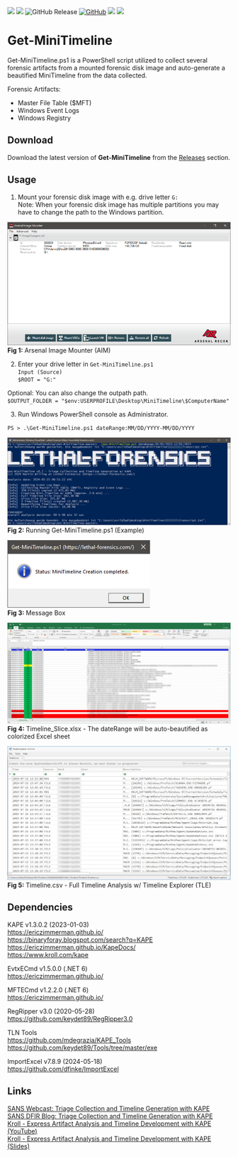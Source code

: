 <img src="https://img.shields.io/badge/Language-Powershell-blue"> <img src="https://img.shields.io/badge/Maintenance%20Level-Actively%20Developed-brightgreen"> ![GitHub Release](https://img.shields.io/github/v/release/evild3ad/Get-MiniTimeline?label=Release) [![GitHub](https://img.shields.io/github/license/evild3ad/Get-MiniTimeline?style=flat&label=License)](LICENSE) <a href="https://www.linkedin.com/in/martin-willing-86343565/"><img src="https://img.shields.io/badge/LinkedIn-evild3ad-0077B5.svg?logo=LinkedIn"></a> <a href="https://twitter.com/Evild3ad79"><img src="https://img.shields.io/twitter/follow/Evild3ad79?style=social"></a>

# Get-MiniTimeline
Get-MiniTimeline.ps1 is a PowerShell script utilized to collect several forensic artifacts from a mounted forensic disk image and auto-generate a beautified MiniTimeline from the data collected.

Forensic Artifacts:  
* Master File Table ($MFT)  
* Windows Event Logs  
* Windows Registry  

## Download
Download the latest version of **Get-MiniTimeline** from the [Releases](https://github.com/evild3ad/Get-MiniTimeline/releases) section.

## Usage
1. Mount your forensic disk image with e.g. drive letter `G:`  
Note: When your forensic disk image has multiple partitions you may have to change the path to the Windows partition.   

![Arsenal Image Mounter](https://github.com/evild3ad/Get-MiniTimeline/blob/9ea8d83e20d685dd14ebe3b6f646f0980579c223/Screenshots/01.png)
**Fig 1:** Arsenal Image Mounter (AIM) 

2. Enter your drive letter in `Get-MiniTimeline.ps1`  
`Input (Source)`  
`$ROOT = "G:"`   

Optional: You can also change the outpath path.  
`$OUTPUT_FOLDER = "$env:USERPROFILE\Desktop\MiniTimeline\$ComputerName"`

3. Run Windows PowerShell console as Administrator.  

```
PS > .\Get-MiniTimeline.ps1 dateRange:MM/DD/YYYY-MM/DD/YYYY  
```

![PowerShell](https://github.com/evild3ad/Get-MiniTimeline/blob/9ea8d83e20d685dd14ebe3b6f646f0980579c223/Screenshots/02.png)  
**Fig 2:** Running Get-MiniTimeline.ps1 (Example)  

![MessageBox](https://github.com/evild3ad/Get-MiniTimeline/blob/9ea8d83e20d685dd14ebe3b6f646f0980579c223/Screenshots/03.png)  
**Fig 3:** Message Box  

![Colorized Excel](https://github.com/evild3ad/Get-MiniTimeline/blob/9ea8d83e20d685dd14ebe3b6f646f0980579c223/Screenshots/04.png)  
**Fig 4:** Timeline_Slice.xlsx - The dateRange will be auto-beautified as colorized Excel sheet  

![Timeline Explorer](https://github.com/evild3ad/Get-MiniTimeline/blob/9ea8d83e20d685dd14ebe3b6f646f0980579c223/Screenshots/05.png)  
**Fig 5:** Timeline.csv - Full Timeline Analysis w/ Timeline Explorer (TLE)  

## Dependencies
KAPE v1.3.0.2 (2023-01-03)  
https://ericzimmerman.github.io/  
https://binaryforay.blogspot.com/search?q=KAPE  
https://ericzimmerman.github.io/KapeDocs/  
https://www.kroll.com/kape  

EvtxECmd v1.5.0.0 (.NET 6)  
https://ericzimmerman.github.io/  

MFTECmd v1.2.2.0 (.NET 6)  
https://ericzimmerman.github.io/    

RegRipper v3.0 (2020-05-28)     
https://github.com/keydet89/RegRipper3.0  

TLN Tools   
https://github.com/mdegrazia/KAPE_Tools   
https://github.com/keydet89/Tools/tree/master/exe   

ImportExcel v7.8.9 (2024-05-18)     
https://github.com/dfinke/ImportExcel  
  

## Links
[SANS Webcast: Triage Collection and Timeline Generation with KAPE](https://www.youtube.com/watch?v=iYyWZSNBNcw)  
[SANS DFIR Blog: Triage Collection and Timeline Generation with KAPE](https://digital-forensics.sans.org/blog/2019/08/22/triage-collection-and-timeline-generation-with-kape)  
[Kroll - Express Artifact Analysis and Timeline Development with KAPE (YouTube)](https://www.youtube.com/watch?v=O5VW0Yr7guQ)  
[Kroll - Express Artifact Analysis and Timeline Development with KAPE (Slides)](https://www.kroll.com/-/media/kroll/pdfs/webinars/artifact-analysis-timelining-with-kape.pdf)